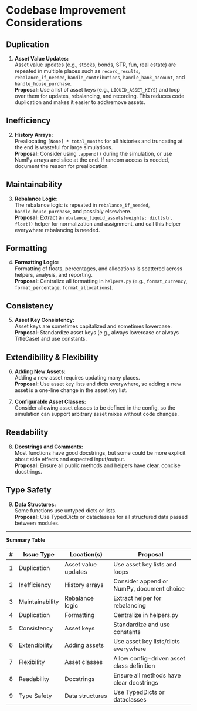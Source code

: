 # Codebase Improvement Considerations

## Duplication

1. **Asset Value Updates:**  
   Asset value updates (e.g., stocks, bonds, STR, fun, real estate) are repeated in multiple places such as `record_results`, `rebalance_if_needed`, `handle_contributions`, `handle_bank_account`, and `handle_house_purchase`.  
   **Proposal:** Use a list of asset keys (e.g., `LIQUID_ASSET_KEYS`) and loop over them for updates, rebalancing, and recording. This reduces code duplication and makes it easier to add/remove assets.

## Inefficiency

2. **History Arrays:**  
   Preallocating `[None] * total_months` for all histories and truncating at the end is wasteful for large simulations.  
   **Proposal:** Consider using `.append()` during the simulation, or use NumPy arrays and slice at the end. If random access is needed, document the reason for preallocation.

## Maintainability

3. **Rebalance Logic:**  
   The rebalance logic is repeated in `rebalance_if_needed`, `handle_house_purchase`, and possibly elsewhere.  
   **Proposal:** Extract a `rebalance_liquid_assets(weights: dict[str, float])` helper for normalization and assignment, and call this helper everywhere rebalancing is needed.

## Formatting

4. **Formatting Logic:**  
   Formatting of floats, percentages, and allocations is scattered across helpers, analysis, and reporting.  
   **Proposal:** Centralize all formatting in `helpers.py` (e.g., `format_currency`, `format_percentage`, `format_allocations`).

## Consistency

5. **Asset Key Consistency:**  
   Asset keys are sometimes capitalized and sometimes lowercase.  
   **Proposal:** Standardize asset keys (e.g., always lowercase or always TitleCase) and use constants.

## Extendibility & Flexibility

6. **Adding New Assets:**  
   Adding a new asset requires updating many places.  
   **Proposal:** Use asset key lists and dicts everywhere, so adding a new asset is a one-line change in the asset key list.

7. **Configurable Asset Classes:**  
   Consider allowing asset classes to be defined in the config, so the simulation can support arbitrary asset mixes without code changes.

## Readability

8. **Docstrings and Comments:**  
   Most functions have good docstrings, but some could be more explicit about side effects and expected input/output.  
   **Proposal:** Ensure all public methods and helpers have clear, concise docstrings.

## Type Safety

9. **Data Structures:**  
    Some functions use untyped dicts or lists.  
    **Proposal:** Use TypedDicts or dataclasses for all structured data passed between modules.

---

**Summary Table**

| #  | Issue Type      | Location(s)         | Proposal                                      |
|----|----------------|---------------------|-----------------------------------------------|
| 1  | Duplication    | Asset value updates | Use asset key lists and loops                 |
| 2  | Inefficiency   | History arrays      | Consider append or NumPy, document choice     |
| 3  | Maintainability| Rebalance logic     | Extract helper for rebalancing                |
| 4  | Duplication    | Formatting          | Centralize in helpers.py                      |
| 5  | Consistency    | Asset keys          | Standardize and use constants                 |
| 6  | Extendibility  | Adding assets       | Use asset key lists/dicts everywhere          |
| 7  | Flexibility    | Asset classes       | Allow config-driven asset class definition    |
| 8  | Readability    | Docstrings          | Ensure all methods have clear docstrings      |
| 9  | Type Safety    | Data structures     | Use TypedDicts or dataclasses                 |
